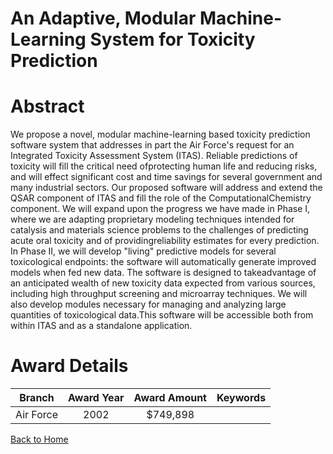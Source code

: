 
An Adaptive, Modular Machine-Learning System for Toxicity Prediction
====================================================================

# Abstract


We propose a novel, modular machine-learning based toxicity prediction software system that addresses in part the Air Force's request for an Integrated Toxicity Assessment System (ITAS).  Reliable predictions of toxicity will fill the critical need ofprotecting human life and reducing risks, and will effect significant cost and time savings for several government and many industrial sectors.  Our proposed software will address and extend the QSAR component of ITAS and fill the role of the ComputationalChemistry component.  We will expand upon the progress we have made in Phase I, where we are adapting proprietary modeling techniques intended for catalysis and materials science problems to the challenges of predicting acute oral toxicity and of providingreliability estimates for every prediction.  In Phase II, we will develop "living" predictive models for several toxicological endpoints: the software will automatically generate improved models when fed new data.  The software is designed to takeadvantage of an anticipated wealth of new toxicity data expected from various sources, including high throughput screening and microarray techniques.  We will also develop modules necessary for managing and analyzing large quantities of toxicological data.This software will be accessible both from within ITAS and as a standalone application.  

# Award Details

|Branch|Award Year|Award Amount|Keywords|
| :---: | :---: | :---: | :---: |
|Air Force|2002|$749,898||
  
  


[Back to Home](https://github.com/chrischow/dod_sbir_awards/JT/#44)